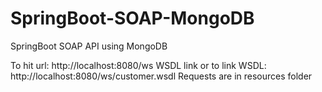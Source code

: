 # SpringBoot-SOAP-MongoDB
SpringBoot SOAP API using MongoDB


To hit url: http://localhost:8080/ws
WSDL link or to link WSDL: http://localhost:8080/ws/customer.wsdl
Requests are in resources folder
